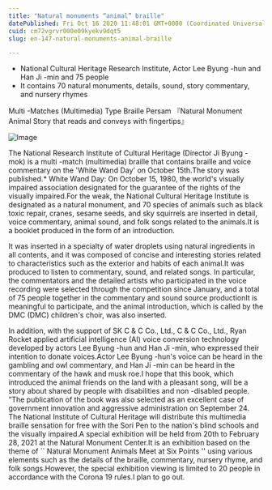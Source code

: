 ```yaml
---
title: "Natural monuments “animal” braille"
datePublished: Fri Oct 16 2020 11:48:01 GMT+0000 (Coordinated Universal Time)
cuid: cm72vgrvr000e09kyekv9dqt5
slug: en-147-natural-monuments-animal-braille

---
```



- National Cultural Heritage Research Institute, Actor Lee Byung -hun and Han Ji -min and 75 people
- It contains 70 natural monuments, details, sound, story commentary, and nursery rhymes

Multi -Matches (Multimedia) Type Braille Persam 『Natural Monument Animal Story that reads and conveys with fingertips』

![Image](https://cdn.hashnode.com/res/hashnode/image/upload/v1739422867771/22bbeb8f-e78e-49b5-97ea-8e64e3efbd15.jpeg)

The National Research Institute of Cultural Heritage (Director Ji Byung -mok) is a multi -match (multimedia) braille that contains braille and voice commentary on the 'White Wand Day' on October 15th.The story was published.* White Wand Day: On October 15, 1980, the world's visually impaired association designated for the guarantee of the rights of the visually impaired.For the weak, the National Cultural Heritage Institute is designated as a natural monument, and 70 species of animals such as black toxic repair, cranes, sesame seeds, and sky squirrels are inserted in detail, voice commentary, animal sound, and folk songs related to the animals.It is a booklet produced in the form of an introduction.

It was inserted in a specialty of water droplets using natural ingredients in all contents, and it was composed of concise and interesting stories related to characteristics such as the exterior and habits of each animal.It was produced to listen to commentary, sound, and related songs. In particular, the commentators and the detailed artists who participated in the voice recording were selected through the competition since January, and a total of 75 people together in the commentary and sound source productionIt is meaningful to participate, and the animal introduction, which is called by the DMC (DMC) children's choir, was also inserted.

In addition, with the support of SK C & C Co., Ltd., C & C Co., Ltd., Ryan Rocket applied artificial intelligence (AI) voice conversion technology developed by actors Lee Byung -hun and Han Ji -min, who expressed their intention to donate voices.Actor Lee Byung -hun's voice can be heard in the gambling and owl commentary, and Han Ji -min can be heard in the commentary of the hawk and musk roe.I hope that this book, which introduced the animal friends on the land with a pleasant song, will be a story about shared by people with disabilities and non -disabled people. ”The publication of the book was also selected as an excellent case of government innovation and aggressive administration on September 24. The National Institute of Cultural Heritage will distribute this multimedia braille sensation for free with the Sori Pen to the nation's blind schools and the visually impaired.A special exhibition will be held from 20th to February 28, 2021 at the Natural Monument Center.It is an exhibition based on the theme of `` Natural Monument Animals Meet at Six Points '' using various elements such as the details of the braille, commentary, nursery rhyme, and folk songs.However, the special exhibition viewing is limited to 20 people in accordance with the Corona 19 rules.I plan to go out.